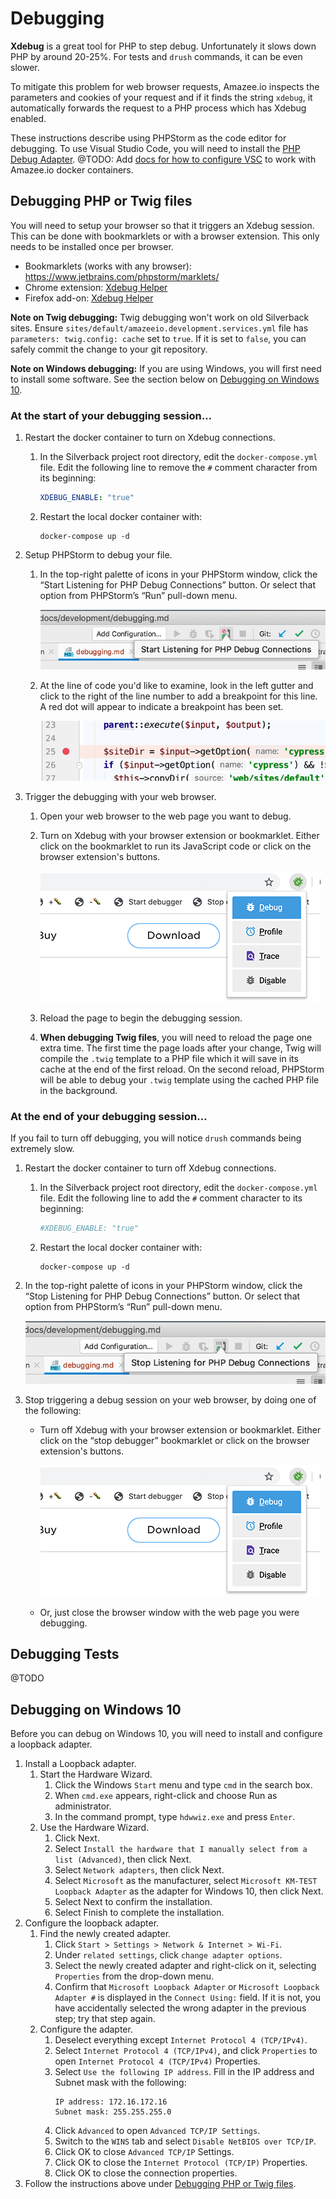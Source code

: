 # Debugging

**Xdebug** is a great tool for PHP to step debug. Unfortunately it slows down PHP by around 20-25%. For tests and `drush` commands, it can be even slower.

To mitigate this problem for web browser requests, Amazee.io inspects the parameters and cookies of your request and if it finds the string `xdebug`, it automatically forwards the request to a PHP process which has Xdebug enabled.

These instructions describe using PHPStorm as the code editor for debugging. To use Visual Studio Code, you will need to install the [PHP Debug Adapter](https://marketplace.visualstudio.com/items?itemName=felixfbecker.php-debug). @TODO: Add [docs for how to configure VSC](https://github.com/AmazeeLabs/silverback/blob/master/docs/development/debugging.md) to work with Amazee.io docker containers.

## Debugging PHP or Twig files

You will need to setup your browser so that it triggers an Xdebug session. This can be done with bookmarklets or with a browser extension. This only needs to be installed once per browser.

* Bookmarklets (works with any browser): https://www.jetbrains.com/phpstorm/marklets/
* Chrome extension: [Xdebug Helper](https://chrome.google.com/webstore/search/xdebug)
* Firefox add-on: [Xdebug Helper](https://addons.mozilla.org/en-US/firefox/addon/xdebug-helper-for-firefox/)

**Note on Twig debugging:** Twig debugging won't work on old Silverback sites. Ensure `sites/default/amazeeio.development.services.yml` file has `parameters: twig.config: cache` set to `true`. If it is set to `false`, you can safely commit the change to your git repository.

**Note on Windows debugging:** If you are using Windows, you will first need to install some software. See the section below on [Debugging on Windows 10](#debugging-on-windows-10).

### At the start of your debugging session…

1. Restart the docker container to turn on Xdebug connections.
   1. In the Silverback project root directory, edit the `docker-compose.yml` file. Edit the following line to remove the `#` comment character from its beginning:
      ```yaml
      XDEBUG_ENABLE: "true"
      ```
   2. Restart the local docker container with:
      ```shell script
      docker-compose up -d
      ```
2. Setup PHPStorm to debug your file.
   1. In the top-right palette of icons in your PHPStorm window, click the “Start Listening for PHP Debug Connections” button. Or select that option from PHPStorm’s “Run” pull-down menu.

      ![The button looks like a 80s-style phone with a red "no" symbol next to the hearing end.](./debugging-phpstorm-start.png)
   2. At the line of code you'd like to examine, look in the left gutter and click to the right of the line number to add a breakpoint for this line. A red dot will appear to indicate a breakpoint has been set.

      ![A line of PHP code in PHPStorm with a red dot to its left](./debugging-phpstorm-breakpoint.png)

3. Trigger the debugging with your web browser.
   1. Open your web browser to the web page you want to debug.
   2. Turn on Xdebug with your browser extension or bookmarklet. Either click on the bookmarklet to run its JavaScript code or click on the browser extension's buttons.

      ![A web browser's bookmarks bar with two bookmarklets for starting and stopping the debugger](./debugging-browser.png)

   3. Reload the page to begin the debugging session.
   4. **When debugging Twig files**, you will need to reload the page one extra time. The first time the page loads after your change, Twig will compile the `.twig` template to a PHP file which it will save in its cache at the end of the first reload. On the second reload, PHPStorm will be able to debug your `.twig` template using the cached PHP file in the background.

### At the end of your debugging session…

If you fail to turn off debugging, you will notice `drush` commands being extremely slow.

1. Restart the docker container to turn off Xdebug connections.
   1. In the Silverback project root directory, edit the `docker-compose.yml` file. Edit the following line to add the `#` comment character to its beginning:
      ```yaml
      #XDEBUG_ENABLE: "true"
      ```
   2. Restart the local docker container with:
      ```shell script
      docker-compose up -d
      ```

2. In the top-right palette of icons in your PHPStorm window, click the “Stop Listening for PHP Debug Connections” button. Or select that option from PHPStorm’s “Run” pull-down menu.

      ![The button looks like a 80s-style phone with a sound symbol next to the hearing end.](./debugging-phpstorm-stop.png)

3. Stop triggering a debug session on your web browser, by doing one of the following:
   * Turn off Xdebug with your browser extension or bookmarklet. Either click on the “stop debugger” bookmarklet or click on the browser extension's buttons.

      ![A web browser's bookmarks bar with two bookmarklets for starting and stopping the debugger](./debugging-browser.png)

   * Or, just close the browser window with the web page you were debugging.

## Debugging Tests

@TODO

## Debugging on Windows 10

Before you can debug on Windows 10, you will need to install and configure a loopback adapter.

1. Install a Loopback adapter.
   1. Start the Hardware Wizard.
      1. Click the Windows `Start` menu and type `cmd` in the search box.
      2. When `cmd.exe` appears, right-click and choose Run as administrator.
      3. In the command prompt, type `hdwwiz.exe` and press `Enter`.
   2. Use the Hardware Wizard.
      1. Click Next.
      2. Select `Install the hardware that I manually select from a list (Advanced)`, then click Next.
      3. Select `Network adapters`, then click Next.
      4. Select `Microsoft` as the manufacturer, select `Microsoft KM-TEST Loopback Adapter` as the adapter for Windows 10, then click Next.
      5. Select Next to confirm the installation.
      6. Select Finish to complete the installation.
2. Configure the loopback adapter.
   1. Find the newly created adapter.
      1. Click `Start > Settings > Network & Internet > Wi-Fi`.
      2. Under `related settings`, click `change adapter options`.
      3. Select the newly created adapter and right-click on it, selecting `Properties` from the drop-down menu.
      4. Confirm that `Microsoft Loopback Adapter` or `Microsoft Loopback Adapter #` is displayed in the `Connect Using:` field. If it is not, you have accidentally selected the wrong adapter in the previous step; try that step again.
   2. Configure the adapter.
      1. Deselect everything except `Internet Protocol 4 (TCP/IPv4)`.
      2. Select `Internet Protocol 4 (TCP/IPv4)`, and click `Properties` to open `Internet Protocol 4 (TCP/IPv4)` Properties.
      3. Select `Use the following IP address`. Fill in the IP address and Subnet mask with the following:
         ```
         IP address: 172.16.172.16
         Subnet mask: 255.255.255.0
         ```
      4. Click `Advanced` to open `Advanced TCP/IP Settings`.
      5. Switch to the `WINS` tab and select `Disable NetBIOS over TCP/IP`.
      6. Click OK to close `Advanced TCP/IP` Settings.
      7. Click OK to close the `Internet Protocol (TCP/IP)` Properties.
      8. Click OK to close the connection properties.
3. Follow the instructions above under [Debugging PHP or Twig files](#debugging-php-or-twig-files).

